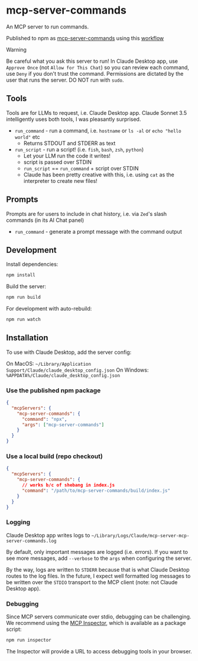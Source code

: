 # mcp-server-commands

An MCP server to run commands.

Published to npm as [mcp-server-commands](https://www.npmjs.com/package/mcp-server-commands) using this [workflow](https://github.com/g0t4/mcp-server-commands/actions)

> [!WARNING]
> Be careful what you ask this server to run!
> In Claude Desktop app, use `Approve Once` (not `Allow for This Chat`) so you can review each command, use `Deny` if you don't trust the command.
> Permissions are dictated by the user that runs the server.
> DO NOT run with `sudo`.

## Tools

Tools are for LLMs to request, i.e. Claude Desktop app. Claude Sonnet 3.5 intelligently uses both tools, I was pleasantly surprised.

- `run_command` - run a command, i.e. `hostname` or `ls -al` or `echo "hello world"` etc
  - Returns STDOUT and STDERR as text
- `run_script` - run a script! (i.e. `fish`, `bash`, `zsh`, `python`)
  - Let your LLM run the code it writes!
  - script is passed over STDIN
  - `run_script` == `run_command` + script over STDIN
  - Claude has been pretty creative with this, i.e. using `cat` as the interpreter to create new files!

## Prompts

Prompts are for users to include in chat history, i.e. via `Zed`'s slash commands (in its AI Chat panel)

- `run_command` - generate a prompt message with the command output

## Development

Install dependencies:
```bash
npm install
```

Build the server:
```bash
npm run build
```

For development with auto-rebuild:
```bash
npm run watch
```

## Installation

To use with Claude Desktop, add the server config:

On MacOS: `~/Library/Application Support/Claude/claude_desktop_config.json`
On Windows: `%APPDATA%/Claude/claude_desktop_config.json`

### Use the published npm package

```json
{
  "mcpServers": {
    "mcp-server-commands": {
      "command": "npx",
      "args": ["mcp-server-commands"]
    }
  }
}
```

### Use a local build (repo checkout)

```json
{
  "mcpServers": {
    "mcp-server-commands": {
      // works b/c of shebang in index.js
      "command": "/path/to/mcp-server-commands/build/index.js"
    }
  }
}
```

### Logging

Claude Desktop app writes logs to `~/Library/Logs/Claude/mcp-server-mcp-server-commands.log`

By default, only important messages are logged (i.e. errors).
If you want to see more messages, add `--verbose` to the `args` when configuring the server.

By the way, logs are written to `STDERR` because that is what Claude Desktop routes to the log files.
In the future, I expect well formatted log messages to be written over the `STDIO` transport to the MCP client (note: not Claude Desktop app).

### Debugging

Since MCP servers communicate over stdio, debugging can be challenging. We recommend using the [MCP Inspector](https://github.com/modelcontextprotocol/inspector), which is available as a package script:

```bash
npm run inspector
```

The Inspector will provide a URL to access debugging tools in your browser.
